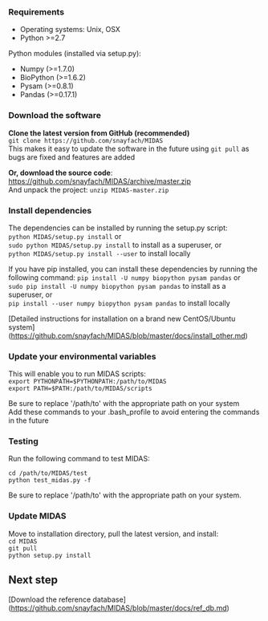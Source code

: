### Requirements

* Operating systems: Unix, OSX
* Python >=2.7

Python modules (installed via setup.py):

* Numpy (>=1.7.0)
* BioPython (>=1.6.2)
* Pysam (>=0.8.1)
* Pandas (>=0.17.1)

### Download the software

**Clone the latest version from GitHub (recommended)**   
`git clone https://github.com/snayfach/MIDAS`  
This makes it easy to update the software in the future using `git pull` as bugs are fixed and features are added

**Or, download the source code**: 
https://github.com/snayfach/MIDAS/archive/master.zip  
And unpack the project: `unzip MIDAS-master.zip`

### Install dependencies

The dependencies can be installed by running the setup.py script:  
`python MIDAS/setup.py install` or  
`sudo python MIDAS/setup.py install` to install as a superuser, or  
`python MIDAS/setup.py install --user` to install locally  

If you have pip installed, you can install these dependencies by running the following command:
`pip install -U numpy biopython pysam pandas` or  
`sudo pip install -U numpy biopython pysam pandas` to install as a superuser, or  
`pip install --user numpy biopython pysam pandas` to install locally  

[Detailed instructions for installation on a brand new CentOS/Ubuntu system] (https://github.com/snayfach/MIDAS/blob/master/docs/install_other.md)

### Update your environmental variables

This will enable you to run MIDAS scripts:  
`export PYTHONPATH=$PYTHONPATH:/path/to/MIDAS`  
`export PATH=$PATH:/path/to/MIDAS/scripts` 

Be sure to replace '/path/to' with the appropriate path on your system  
Add these commands to your .bash_profile to avoid entering the commands in the future

### Testing

Run the following command to test MIDAS:

`cd /path/to/MIDAS/test`  
`python test_midas.py -f`

Be sure to replace '/path/to' with the appropriate path on your system.  

### Update MIDAS
Move to installation directory, pull the latest version, and install:  
`cd MIDAS`  
`git pull`  
`python setup.py install`

## Next step
[Download the reference database] (https://github.com/snayfach/MIDAS/blob/master/docs/ref_db.md)
